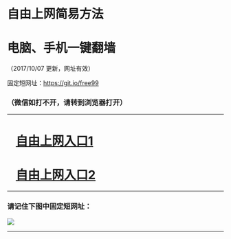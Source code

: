﻿# 自由上网简易方法

# 电脑、手机一键翻墙

（2017/10/07 更新，网址有效）

固定短网址：https://git.io/free99

### （微信如打不开，请转到浏览器打开）


***





# &nbsp;&nbsp; <a href="http://ft1102820993.fwq-tz-1001.info/fwqtz01.html?t=100700120714 " target="_blank">自由上网入口1</a>
# &nbsp;&nbsp; <a href="http://ft2810231201.fwq-tz-1002.info/fwqtz02.html?t=100700122003 " target="_blank">自由上网入口2</a>
***

### 请记住下图中固定短网址：

<img src="https://s3-us-west-2.amazonaws.com/fwq-1001/yjfq-20170905okok.png" /> 


***


